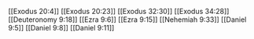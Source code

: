 [[Exodus 20:4]]
[[Exodus 20:23]]
[[Exodus 32:30]]
[[Exodus 34:28]]
[[Deuteronomy 9:18]]
[[Ezra 9:6]]
[[Ezra 9:15]]
[[Nehemiah 9:33]]
[[Daniel 9:5]]
[[Daniel 9:8]]
[[Daniel 9:11]]
